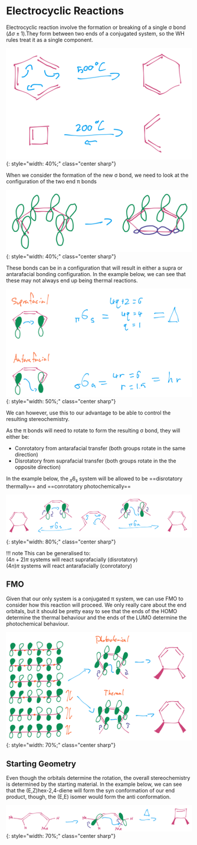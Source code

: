 # Electrocyclic Reactions

Electrocyclic reaction involve the formation or breaking of a single σ bond ($\Delta\sigma\pm1$).They form between two ends of a conjugated system, so the WH rules treat it as a single component.

![!electrocyclicreversible](electrocyclicreversible.png){: style="width: 40%;" class="center sharp"}

When we consider the formation of the new σ bond, we need to look at the configuration of the two end π bonds

![!electrocyclicFOs](electrocyclicFOs.png){: style="width: 40%;" class="center sharp"}

These bonds can be in a configuration that will result in either a supra or antarafacial bonding configuration. In the example below, we can see that these may not always end up being thermal reactions.

![!electrocyclicsora](electrocyclicsora.png){: style="width: 50%;" class="center sharp"}

We can however, use this to our advantage to be able to control the resulting stereochemistry.

As the π bonds will need to rotate to form the resulting σ bond, they will either be:

* Conrotatory from antarafacial transfer (both groups rotate in the same direction)
* Disrotatory from suprafacial transfer (both groups rotate in the the opposite direction)

In the example below, the $_\pi6_s$ system will be allowed to be ==disrotatory thermally== and ==conrotatory photochemically==

![!electrocyclicstero](electrocyclicstero.png){: style="width: 80%;" class="center sharp"}

!!! note
	This can be generalised to:<br/>
	$(4n+2)\pi$ systems will react suprafacially (disrotatory)<br/>
	$(4n)\pi$ systems will react antarafacially (conrotatory)

## FMO

Given that our only system is a conjugated π system, we can use FMO to consider how this reaction will proceed. We only really care about the end orbitals, but it should be pretty easy to see that the ends of the HOMO determine the thermal behaviour and the ends of the LUMO determine the photochemical behaviour.

![!electrocyclicFMO](electrocyclicFMO.png){: style="width: 70%;" class="center sharp"}

## Starting Geometry

Even though the orbitals determine the rotation, the overall stereochemistry is determined by the starting material. In the example below, we can see that the (E,Z)hex-2,4-diene will form the syn conformation of our end product, though, the (E,E) isomer would form the anti conformation.



![!startinggeom](startinggeom.png){: style="width: 70%;" class="center sharp"}